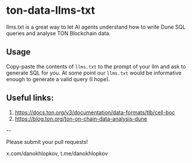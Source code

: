 # ton-data-llms-txt
llms.txt is a great way to let AI agents understand how to write Dune SQL queries and analyse TON Blockchain data. 

## Usage

Copy-paste the contents of `llms.txt` to the prompt of your llm and ask to generate SQL for you. At some point our `llms.txt` would be informative enough to generate a valid query (I hope).

## Useful links:

1. https://docs.ton.org/v3/documentation/data-formats/tlb/cell-boc
2. https://blog.ton.org/ton-on-chain-data-analysis-dune

-- 

Please submit your pull requests!

x.com/danokhlopkov, t.me/danokhlopkov

